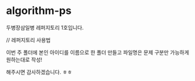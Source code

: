 # algorithm-ps
두병장삼일병 레퍼지토리 1호입니다.

// 레퍼지토리 사용법

이번 주 폴더에 본인 아이디를 이름으로 한 폴더 만들고
파일명은 문제 구분만 가능하게 원하는대로 작성!

해주시면 감사하겠습니다. ㅎㅎ